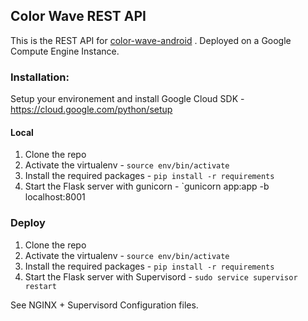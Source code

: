 ## Color Wave REST API ##

This is the REST API for [color-wave-android](https://github.com/Schenng/colour-wave-android) . Deployed on a Google Compute Engine Instance.

### Installation: ###

Setup your environement and install Google Cloud SDK - https://cloud.google.com/python/setup

#### Local ####
1. Clone the repo
2. Activate the virtualenv - `source env/bin/activate`
3. Install the required packages - `pip install -r requirements`
4. Start the Flask server with gunicorn - `gunicorn app:app -b localhost:8001


### Deploy ###
1. Clone the repo
2. Activate the virtualenv - `source env/bin/activate`
3. Install the required packages - `pip install -r requirements`
4. Start the Flask server with Supervisord - `sudo service supervisor restart`

See NGINX + Supervisord Configuration files.
